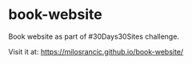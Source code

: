 # book-website

Book website as part of #30Days30Sites challenge.

Visit it at: https://milosrancic.github.io/book-website/

